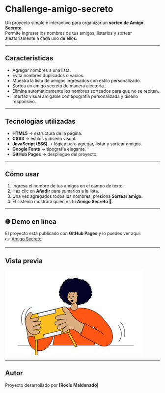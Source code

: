 # Challenge-amigo-secreto

Un proyecto simple e interactivo para organizar un **sorteo de Amigo Secreto**.  
Permite ingresar los nombres de tus amigos, listarlos y sortear aleatoriamente a cada uno de ellos.  

---

## Características
- Agregar nombres a una lista.
- Evita nombres duplicados o vacíos.
- Muestra la lista de amigos ingresados con estilo personalizado.
- Sortea un amigo secreto de manera aleatoria.
- Elimina automáticamente los nombres sorteados para que no se repitan.
- Interfaz visual amigable con tipografía personalizada y diseño responsivo.

---

## Tecnologías utilizadas
- **HTML5** → estructura de la página.  
- **CSS3** → estilos y diseño visual.  
- **JavaScript (ES6)** → lógica para agregar, listar y sortear amigos.  
- **Google Fonts** → tipografía elegante.  
- **GitHub Pages** → despliegue del proyecto.

---

## Cómo usar
1. Ingresa el nombre de tus amigos en el campo de texto.  
2. Haz clic en **Añadir** para sumarlos a la lista.  
3. Una vez agregados todos los nombres, presiona **Sortear amigo**.  
4. El sistema mostrará quién es tu **Amigo Secreto 🎉**.  

---

## 🌐 Demo en línea
El proyecto está publicado con **GitHub Pages** y lo puedes ver aquí:  
👉 [Amigo Secreto](https://rociomaldonado.github.io/Challenge-amigo-secreto/)

---

## Vista previa
![Preview del proyecto](assets/amigo-secreto.png)

---

## Autor
Proyecto desarrollado por **[Rocío Maldonado]**
